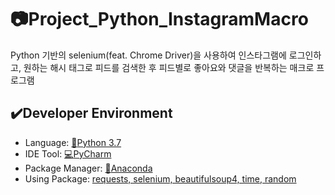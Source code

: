 # :camera:Project_Python_InstagramMacro

Python 기반의 selenium(feat. Chrome Driver)을 사용하여 인스타그램에 로그인하고, 원하는 해시 태그로 피드를 검색한 후 피드별로 좋아요와 댓글을 반복하는 매크로 프로그램

## :heavy_check_mark:Developer Environment

  - Language: [:crocodile:Python 3.7](#getting-started)
  - IDE Tool: [:computer:PyCharm](#running-the-tests)
  - Package Manager: [:snake:Anaconda](#deployment)
  - Using Package: [requests, selenium, beautifulsoup4, time, random](#built-with)
